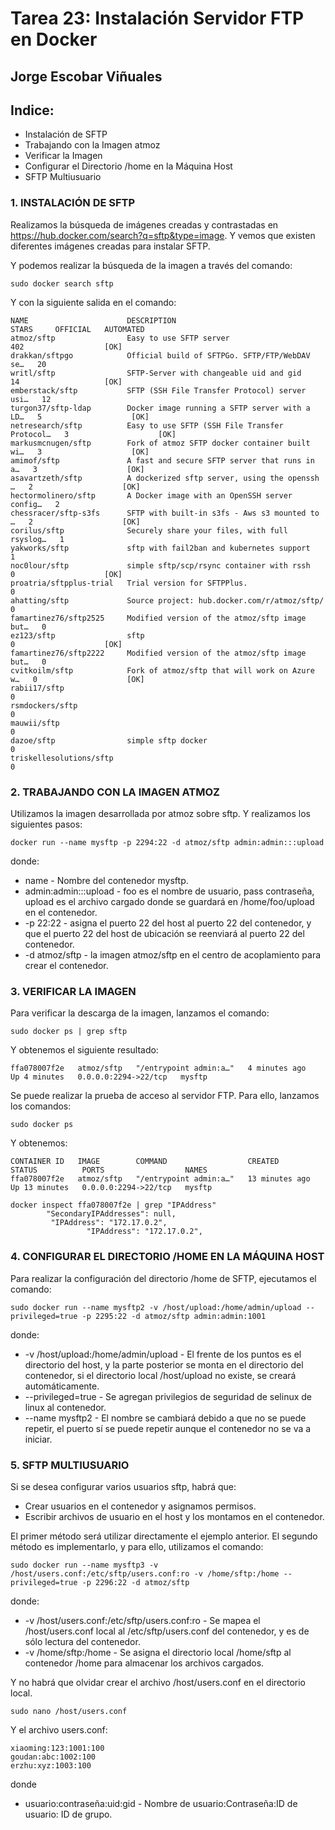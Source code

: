 # Tarea 23: Instalación Servidor FTP en Docker

  ## Jorge Escobar Viñuales

  ## Indice:
 - Instalación de SFTP
 - Trabajando con la Imagen atmoz
 - Verificar la Imagen
 - Configurar el Directorio /home en la Máquina Host
 - SFTP Multiusuario

 ### 1. INSTALACIÓN DE SFTP

Realizamos la búsqueda de imágenes creadas y contrastadas en https://hub.docker.com/search?q=sftp&type=image. Y vemos que existen diferentes imágenes creadas para instalar SFTP.

Y podemos realizar la búsqueda de la imagen a través del comando:

    sudo docker search sftp

Y con la siguiente salida en el comando:

    NAME                      DESCRIPTION                                     STARS     OFFICIAL   AUTOMATED
    atmoz/sftp                Easy to use SFTP server                         402                  [OK]
    drakkan/sftpgo            Official build of SFTPGo. SFTP/FTP/WebDAV se…   20                   
    writl/sftp                SFTP-Server with changeable uid and gid         14                   [OK]
    emberstack/sftp           SFTP (SSH File Transfer Protocol) server usi…   12                   
    turgon37/sftp-ldap        Docker image running a SFTP server with a LD…   5                    [OK]
    netresearch/sftp          Easy to use SFTP (SSH File Transfer Protocol…   3                    [OK]
    markusmcnugen/sftp        Fork of atmoz SFTP docker container built wi…   3                    [OK]
    amimof/sftp               A fast and secure SFTP server that runs in a…   3                    [OK]
    asavartzeth/sftp          A dockerized sftp server, using the openssh …   2                    [OK]
    hectormolinero/sftp       A Docker image with an OpenSSH server config…   2                    
    chessracer/sftp-s3fs      SFTP with built-in s3fs - Aws s3 mounted to …   2                    [OK]
    corilus/sftp              Securely share your files, with full rsyslog…   1                    
    yakworks/sftp             sftp with fail2ban and kubernetes support       1                    
    noc0lour/sftp             simple sftp/scp/rsync container with rssh       0                    [OK]
    proatria/sftpplus-trial   Trial version for SFTPPlus.                     0                    
    ahatting/sftp             Source project: hub.docker.com/r/atmoz/sftp/    0                    
    famartinez76/sftp2525     Modified version of the atmoz/sftp image but…   0                    
    ez123/sftp                sftp                                            0                    [OK]
    famartinez76/sftp2222     Modified version of the atmoz/sftp image but…   0                    
    cvitkoilm/sftp            Fork of atmoz/sftp that will work on Azure w…   0                    [OK]
    rabii17/sftp                                                              0                    
    rsmdockers/sftp                                                           0                    
    mauwii/sftp                                                               0                    
    dazoe/sftp                simple sftp docker                              0                    
    triskellesolutions/sftp                                                   0           


 ### 2. TRABAJANDO CON LA IMAGEN ATMOZ

Utilizamos la imagen desarrollada por atmoz sobre sftp. Y realizamos los siguientes pasos:

    docker run --name mysftp -p 2294:22 -d atmoz/sftp admin:admin:::upload

donde:

- name - Nombre del contenedor mysftp.
- admin:admin:::upload - foo es el nombre de usuario, pass contraseña, upload es el archivo cargado donde se guardará en /home/foo/upload en el contenedor.
- -p 22:22 - asigna el puerto 22 del host al puerto 22 del contenedor, y que el puerto 22 del host de ubicación se reenviará al puerto 22 del contenedor.
- -d atmoz/sftp - la imagen atmoz/sftp en el centro de acoplamiento para crear el contenedor.


 ### 3. VERIFICAR LA IMAGEN

Para verificar la descarga de la imagen, lanzamos el comando:

    sudo docker ps | grep sftp

Y obtenemos el siguiente resultado:

    ffa078007f2e   atmoz/sftp   "/entrypoint admin:a…"   4 minutes ago   Up 4 minutes   0.0.0.0:2294->22/tcp   mysftp

Se puede realizar la prueba de acceso al servidor FTP. Para ello, lanzamos los comandos:

    sudo docker ps

Y obtenemos:

    CONTAINER ID   IMAGE        COMMAND                  CREATED          STATUS          PORTS                  NAMES
    ffa078007f2e   atmoz/sftp   "/entrypoint admin:a…"   13 minutes ago   Up 13 minutes   0.0.0.0:2294->22/tcp   mysftp

    docker inspect ffa078007f2e | grep "IPAddress"
            "SecondaryIPAddresses": null,
             "IPAddress": "172.17.0.2",
                     "IPAddress": "172.17.0.2",


 ### 4. CONFIGURAR EL DIRECTORIO /HOME EN LA MÁQUINA HOST

Para realizar la configuración del directorio /home de SFTP, ejecutamos el comando:

    sudo docker run --name mysftp2 -v /host/upload:/home/admin/upload --privileged=true -p 2295:22 -d atmoz/sftp admin:admin:1001

donde:

- -v /host/upload:/home/admin/upload - El frente de los puntos es el directorio del host, y la parte posterior se monta en el directorio del contenedor, si el directorio local /host/upload no existe, se creará automáticamente.
- --privileged=true - Se agregan privilegios de seguridad de selinux de linux al contenedor.
- --name mysftp2 - El nombre se cambiará debido a que no se puede repetir, el puerto sí se puede repetir aunque el contenedor no se va a iniciar.


 ### 5. SFTP MULTIUSUARIO

Si se desea configurar varios usuarios sftp, habrá que:

- Crear usuarios en el contenedor y asignamos permisos.
- Escribir archivos de usuario en el host y los montamos en el contenedor.

El primer método será utilizar directamente el ejemplo anterior.
El segundo método es implementarlo, y para ello, utilizamos el comando:

    sudo docker run --name mysftp3 -v /host/users.conf:/etc/sftp/users.conf:ro -v /home/sftp:/home --privileged=true -p 2296:22 -d atmoz/sftp

donde:

- -v /host/users.conf:/etc/sftp/users.conf:ro - Se mapea el /host/users.conf local al /etc/sftp/users.conf del contenedor, y es de sólo lectura del contenedor.
- -v /home/sftp:/home - Se asigna el directorio local /home/sftp al contenedor /home para almacenar los archivos cargados.

Y no habrá que olvidar crear el archivo /host/users.conf en el directorio local.

    sudo nano /host/users.conf

Y el archivo users.conf:

    xiaoming:123:1001:100
    goudan:abc:1002:100
    erzhu:xyz:1003:100

donde 
- usuario:contraseña:uid:gid - Nombre de usuario:Contraseña:ID de usuario: ID de grupo.
